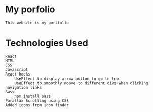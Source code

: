 # My porfolio
    This website is my portfolio 
# Technologies Used
    React
    HTML
    CSS
    Javascript
    React hooks
        UseEffect to display arrow button to go to top
        UseEffect to smoothly moove to different divs when clicking navigation links
    Sass
        npm install sass
    Parallax Scrolling using CSS
    Added icons from icon finder
    